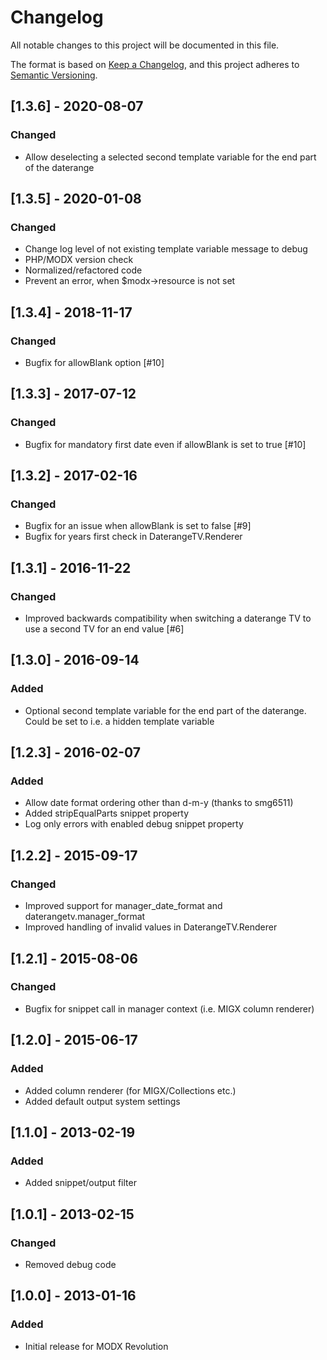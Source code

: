 # Changelog
All notable changes to this project will be documented in this file.

The format is based on [Keep a Changelog](https://keepachangelog.com/en/1.0.0/),
and this project adheres to [Semantic Versioning](https://semver.org/spec/v2.0.0.html).

## [1.3.6] - 2020-08-07
### Changed
- Allow deselecting a selected second template variable for the end part of the daterange

## [1.3.5] - 2020-01-08
### Changed
- Change log level of not existing template variable message to debug
- PHP/MODX version check
- Normalized/refactored code
- Prevent an error, when $modx->resource is not set

## [1.3.4] - 2018-11-17
### Changed
- Bugfix for allowBlank option [#10]

## [1.3.3] - 2017-07-12
### Changed
- Bugfix for mandatory first date even if allowBlank is set to true [#10]

## [1.3.2] - 2017-02-16
### Changed
- Bugfix for an issue when allowBlank is set to false [#9]
- Bugfix for years first check in DaterangeTV.Renderer

## [1.3.1] - 2016-11-22
### Changed
- Improved backwards compatibility when switching a daterange TV to use a second TV for an end value [#6]

## [1.3.0] - 2016-09-14
### Added
- Optional second template variable for the end part of the daterange. Could be set to i.e. a hidden template variable

## [1.2.3] - 2016-02-07
### Added
- Allow date format ordering other than d-m-y (thanks to smg6511)
- Added stripEqualParts snippet property
- Log only errors with enabled debug snippet property

## [1.2.2] - 2015-09-17
### Changed
- Improved support for manager_date_format and daterangetv.manager_format
- Improved handling of invalid values in DaterangeTV.Renderer

## [1.2.1] - 2015-08-06
### Changed
- Bugfix for snippet call in manager context (i.e. MIGX column renderer)

## [1.2.0] - 2015-06-17
### Added
- Added column renderer (for MIGX/Collections etc.)
- Added default output system settings

## [1.1.0] - 2013-02-19
### Added
- Added snippet/output filter

## [1.0.1] - 2013-02-15
### Changed
- Removed debug code

## [1.0.0] - 2013-01-16
### Added
- Initial release for MODX Revolution
